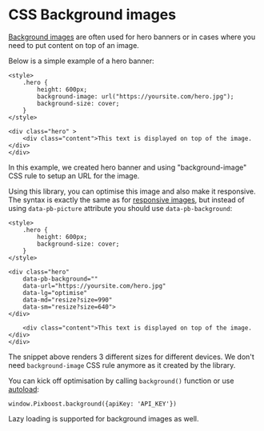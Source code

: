 # CSS Background images

[Background images](https://css-tricks.com/almanac/properties/b/background-image/) are often used for hero banners or in cases where you need to put content on top of an image.

Below is a simple example of a hero banner:

```markup
<style>
    .hero {
        height: 600px;
        background-image: url("https://yoursite.com/hero.jpg");
        background-size: cover;
    }
</style>

<div class="hero" >
    <div class="content">This text is displayed on top of the image.</div>
</div>
```

In this example, we created hero banner and using "background-image" CSS rule to setup an URL for the image.

Using this library, you can optimise this image and also make it responsive. The syntax is exactly the same as for [responsive images](responsive-images.md), but instead of using `data-pb-picture` attribute you should use `data-pb-background`:

```markup
<style>
    .hero {
        height: 600px;
        background-size: cover;
    }
</style>

<div class="hero" 
    data-pb-background=""
    data-url="https://yoursite.com/hero.jpg"
    data-lg="optimise"
    data-md="resize?size=990"
    data-sm="resize?size=640">
</div>

    <div class="content">This text is displayed on top of the image.</div>
</div>
```

The snippet above renders 3 different sizes for different devices. We don't need `background-image` CSS rule anymore as it created by the library.

You can kick off optimisation by calling `background()` function or use [autoload](replacing-on-document-load.md):

```text
window.Pixboost.background({apiKey: 'API_KEY'})
```

Lazy loading is supported for background images as well.

